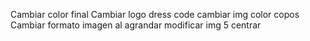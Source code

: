 Cambiar color final
Cambiar logo dress code
cambiar img color copos
Cambiar formato imagen al agrandar
modificar img 5 centrar
